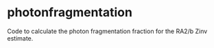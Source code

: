# photonfragmentation
Code to calculate the photon fragmentation fraction for the RA2/b Zinv estimate.
